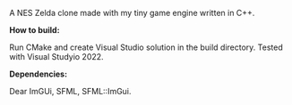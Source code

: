 A NES Zelda clone made with my tiny game engine written in C++.

**How to build:**

Run CMake and create Visual Studio solution in the build directory. 
Tested with Visual Studyio 2022.

**Dependencies:**

Dear ImGUi, SFML, SFML::ImGui.

